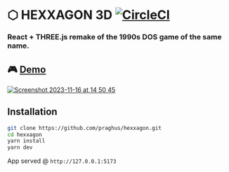 # ⬡ HEXXAGON 3D [![CircleCI](https://circleci.com/gh/praghus/hexxagon/tree/main.svg?style=svg)](https://circleci.com/gh/praghus/hexxagon/?branch=main)

### React + THREE.js remake of the 1990s DOS game of the same name.

## :video_game: [Demo](https://praghus.github.io/hexxagon/)

[![Screenshot 2023-11-16 at 14 50 45](https://github.com/praghus/hexxagon/assets/5312169/f51195d5-3f07-4761-b6d7-03920752ef3e)](https://praghus.github.io/hexxagon/)

## Installation

```bash
git clone https://github.com/praghus/hexxagon.git
cd hexxagon
yarn install
yarn dev
```

App served @ `http://127.0.0.1:5173`
